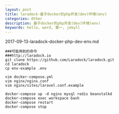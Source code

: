 ```yaml
---
layout: post
title: laradock-基于docker的php开发(dev)环境(env)
categories: Other
description: 基于docker的php开发(dev)环境(env)
keywords: hello, word, 第一, jekyll
---
```


2017-09-13-laradock-docker-php-dev-env.md   
    
```
###可能用到的命令
###http://laradock.io
git clone https://github.com/Laradock/laradock.git
cd laradock
cp env-example .env

vim docker-compose.yml
vim nginx/nginx.conf
vim nginx/sites/laravel.conf.example

docker-compose up -d nginx mysql redis beanstalkd
docker-compose exec workspace bash
docker-compose restart
docker-compose stop
```
  
  